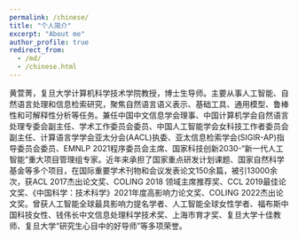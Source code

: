 ```yaml
---
permalink: /chinese/
title: "个人简介"
excerpt: "About me"
author_profile: true
redirect_from: 
  - /md/
  - /chinese.html
---
```

黄萱菁，复旦大学计算机科学技术学院教授，博士生导师。主要从事人工智能、自然语言处理和信息检索研究，聚焦自然语言语义表示、基础工具、通用模型、鲁棒性和可解释性分析等任务。兼任中国中文信息学会理事、中国计算机学会自然语言处理专委会副主任、学术工作委员会委员、中国人工智能学会女科技工作者委员会副主任、计算语言学学会亚太分会(AACL)执委、亚太信息检索学会(SIGIR-AP)指导委员会委员、EMNLP 2021程序委员会主席、国家科技创新2030-“新一代人工智能”重大项目管理组专家。近年来承担了国家重点研发计划课题、国家自然科学基金等多个项目，在国际重要学术刊物和会议发表论文150余篇，被引13000余次，获ACL 2017杰出论文奖、COLING 2018 领域主席推荐奖、CCL 2019最佳论文奖、《中国科学：技术科学》2021年度高影响力论文奖、COLING 2022杰出论文奖。曾获人工智能全球最具影响力提名学者、人工智能全球女性学者、福布斯中国科技女性、钱伟长中文信息处理科学技术奖、上海市育才奖、复旦大学十佳教师、复旦大学“研究生心目中的好导师”等多项荣誉。

